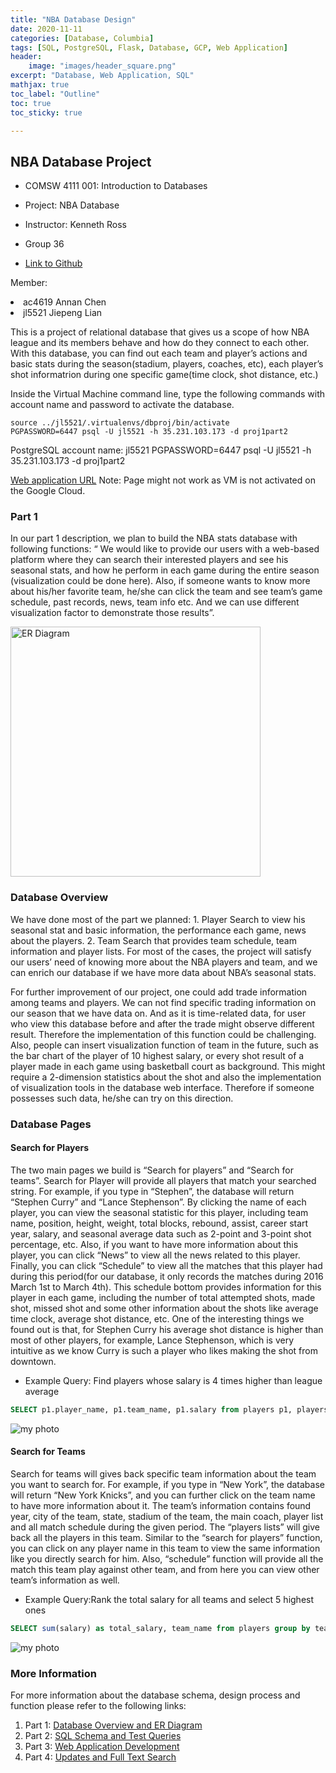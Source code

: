```yaml
---
title: "NBA Database Design"
date: 2020-11-11
categories: [Database, Columbia]
tags: [SQL, PostgreSQL, Flask, Database, GCP, Web Application]
header: 
    image: "images/header_square.png"
excerpt: "Database, Web Application, SQL"
mathjax: true
toc_label: "Outline"
toc: true
toc_sticky: true

---
```


## NBA Database Project

- COMSW 4111 001: Introduction to Databases

- Project: NBA Database

- Instructor: Kenneth Ross

- Group 36

- [Link to Github](https://github.com/alubanana/NBA_Database_Project)

Member: 
<li>ac4619 Annan Chen
<li>jl5521 Jiepeng Lian

This is a project of relational database that gives us a scope of how NBA league and its members behave and how do they connect to each other. With this database, you can find out each team and player’s actions and basic stats during the season(stadium, players, coaches, etc), each player’s shot informatrion during one specific game(time clock, shot distance, etc.)

Inside the Virtual Machine command line, type the following commands with account name and password to activate the database. 
```console
source ../jl5521/.virtualenvs/dbproj/bin/activate
PGPASSWORD=6447 psql -U jl5521 -h 35.231.103.173 -d proj1part2
```

PostgreSQL account name: jl5521
PGPASSWORD=6447 psql -U jl5521 -h 35.231.103.173 -d proj1part2


[Web application URL](http://35.227.53.125:8111/)
Note: Page might not work as VM is not activated on the Google Cloud. 

### Part 1

In our part 1 description, we plan to build the NBA stats database with following functions: “ We would like to provide our users with a web-based platform where they can search their interested players and see his seasonal stats, and how he perform in each game during the entire season (visualization could be done here). Also, if someone wants to know more about his/her favorite team, he/she can click the team and see team’s game schedule, past records, news, team info etc. And we can use different visualization factor to demonstrate those results”. 

<img src="{{ site.url }}{{ site.baseurl }}/images/database/er.png" alt="ER Diagram" width = "400">


### Database Overview

We have done most of the part we planned: 1. Player Search to view his seasonal stat and basic information, the performance each game, news about the players. 2. Team Search that provides team schedule, team information and player lists. For most of the cases, the project will satisfy our users’ need of knowing more about the NBA players and team, and we can enrich our database if we have more data about NBA’s seasonal stats. 

For further improvement of our project, one could add trade information among teams and players. We can not find specific trading information on our season that we have data on. And as it is time-related data, for user who view this database before and after the trade might observe different result. Therefore the implementation of this function could be challenging. Also, people can insert visualization function of team in the future, such as the bar chart of the player of 10 highest salary, or every shot result of a player made in each game using basketball court as background. This might require a 2-dimension statistics about the shot and also the implementation of visualization tools in the database web interface. Therefore if someone possesses such data, he/she can try on this direction.  

### Database Pages

#### Search for Players

The two main pages we build is “Search for players” and “Search for teams”. 
Search for Player will provide all players that match your searched string. For example, if you type in “Stephen”, the database will return “Stephen Curry” and “Lance Stephenson”. By clicking the name of each player, you can view the seasonal statistic for this player, including team name, position, height, weight, total blocks, rebound, assist, career start year, salary, and seasonal average data such as 2-point and 3-point shot percentage, etc. Also, if you want to have more information about this player, you can click “News” to view all the news related to this player. Finally, you can click “Schedule” to view all the matches that this player had during this period(for our database, it only records the matches during 2016 March 1st to March 4th). This schedule bottom provides information for this player in each game, including the number of total attempted shots, made shot, missed shot and some other information about the shots like average time clock, average shot distance, etc. One of the interesting things we found out is that, for Stephen Curry his average shot distance is higher than most of other players, for example, Lance Stephenson, which is very intuitive as we know Curry is such a player who likes making the shot from downtown. 

+ Example Query: Find players whose salary is 4 times higher than league average
```sql
SELECT p1.player_name, p1.team_name, p1.salary from players p1, players p2 group by p1.player_name, p1.team_name, p1.salary having p1.salary > avg(p2.salary) * 4 order by p1.salary DESC;
```

<img src="{{ site.url }}{{ site.baseurl }}/images/database/db1.png" alt="my photo">

#### Search for Teams

Search for teams will gives back specific team information about the team you want to search for. For example, if you type in “New York”, the database will return “New York Knicks”, and you can further click on the team name to have more information about it. The team’s information contains found year, city of the team, state, stadium of the team, the main coach, player list and all match schedule during the given period. The “players lists” will give back all the players in this team. Similar to the “search for players” function, you can click on any player name in this team to view the same information like you directly search for him. Also, “schedule” function will provide all the match this team play against other team, and from here you can view other team’s information as well. 

+ Example Query:Rank the total salary for all teams and select 5 highest ones

```sql
SELECT sum(salary) as total_salary, team_name from players group by team_name order by sum(salary) DESC limit 5;
```

<img src="{{ site.url }}{{ site.baseurl }}/images/database/db2.png" alt="my photo">


### More Information

For more information about the database schema, design process and function please refer to the following links: 
1. Part 1: [Database Overview and ER Diagram](https://github.com/alubanana/NBA_Database_Project/blob/master/part%201.pdf)
2. Part 2: [SQL Schema and Test Queries](https://github.com/alubanana/NBA_Database_Project/blob/master/part%202/DB_project_part2.pdf)
3. Part 3: [Web Application Development](https://github.com/alubanana/NBA_Database_Project/tree/master/part3)
3. Part 4: [Updates and Full Text Search](https://github.com/alubanana/NBA_Database_Project/blob/master/part4/README_part4.pdf)

